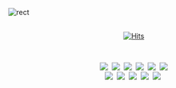 ![rect](https://capsule-render.vercel.app/api?type=rect&color=gradient&text=%20%20YerimLee%20%20&fontAlign=40&fontSize=40&textBg=true&desc=💻%20Front-End%20Developer%20👩‍💻&descAlign=75&descAlignY=50)
<br><br>
<div align=center>
  
[![Hits](https://hits.seeyoufarm.com/api/count/incr/badge.svg?url=https%3A%2F%2Fgithub.com%2Fyerim0523&count_bg=%23DB5375&title_bg=%239A6072&icon=github.svg&icon_color=%23E7E7E7&title=++HITS++&edge_flat=true)](https://hits.seeyoufarm.com)

  
</div><br>




<p align='center'>
  <a><img src="https://img.shields.io/badge/Java-007396.svg?&style=flat-square&logo=Java&logoColor=white"/></a>&nbsp 
  <a><img src="https://img.shields.io/badge/C++-3766AB.svg?&style=flat-square&logo=C%2B%2B&logoColor=white"/></a>&nbsp 
  <a><img src="https://img.shields.io/badge/C-A8B9CC.svg?&style=flat-square&logo=C&logoColor=white"/></a>&nbsp 
  <a><img src="https://img.shields.io/badge/Javascript-F7DF1E.svg?&style=flat-square&logo=Javascript&logoColor=white"/></a>&nbsp 
  <a><img src="https://img.shields.io/badge/CSS-1572B6.svg?&style=flat-square&logo=css3&logoColor=white"/></a>&nbsp 
  <a><img src="https://img.shields.io/badge/Sencha-86BC40.svg?&style=flat-square&logo=sencha&logoColor=white"/></a><br>
  <a><img src="https://img.shields.io/badge/react-61DAFB.svg?&style=flat-square&logo=react&logoColor=white"/></a>&nbsp 
  <a><img src="https://img.shields.io/badge/AWS-232F3E.svg?&style=flat-square&logo=AmazonAWS&logoColor=white"/></a>&nbsp 
  <a><img src="https://img.shields.io/badge/Spring-6DB33F.svg?&style=flat-square&logo=Spring&logoColor=white"/></a>&nbsp 
  <a><img src="https://img.shields.io/badge/Spring Boot-6DB33F.svg?&style=flat-square&logo=SpringBoot&logoColor=white"/></a>&nbsp 
  <a><img src="https://img.shields.io/badge/PostgreSQL-4169E1.svg?&style=flat-square&logo=PostgreSQL&logoColor=white"/></a>&nbsp 
</p>
  
<!--
**yerim0523/yerim0523** is a ✨ _special_ ✨ repository because its `README.md` (this file) appears on your GitHub profile.

Here are some ideas to get you started:

- 🔭 I’m currently working on ...
- 🌱 I’m currently learning ...
- 👯 I’m looking to collaborate on ...
- 🤔 I’m looking for help with ...
- 💬 Ask me about ...
- 📫 How to reach me: ...
- 😄 Pronouns: ...
- ⚡ Fun fact: ...
-->
